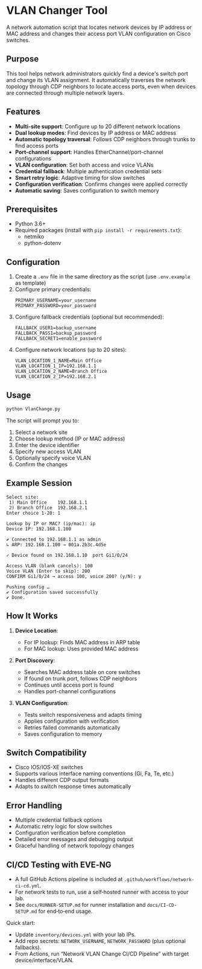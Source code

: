 # VLAN Changer Tool

A network automation script that locates network devices by IP address or MAC address and changes their access port VLAN configuration on Cisco switches.

## Purpose

This tool helps network administrators quickly find a device's switch port and change its VLAN assignment. It automatically traverses the network topology through CDP neighbors to locate access ports, even when devices are connected through multiple network layers.

## Features

- **Multi-site support**: Configure up to 20 different network locations
- **Dual lookup modes**: Find devices by IP address or MAC address
- **Automatic topology traversal**: Follows CDP neighbors through trunks to find access ports
- **Port-channel support**: Handles EtherChannel/port-channel configurations
- **VLAN configuration**: Set both access and voice VLANs
- **Credential fallback**: Multiple authentication credential sets
- **Smart retry logic**: Adaptive timing for slow switches
- **Configuration verification**: Confirms changes were applied correctly
- **Automatic saving**: Saves configuration to switch memory

## Prerequisites

- Python 3.6+
- Required packages (install with `pip install -r requirements.txt`):
  - netmiko
  - python-dotenv

## Configuration

1. Create a `.env` file in the same directory as the script (use `.env.example` as template)
2. Configure primary credentials:
   ```
   PRIMARY_USERNAME=your_username
   PRIMARY_PASSWORD=your_password
   ```
3. Configure fallback credentials (optional but recommended):
   ```
   FALLBACK_USER1=backup_username
   FALLBACK_PASS1=backup_password
   FALLBACK_SECRET1=enable_password
   ```
4. Configure network locations (up to 20 sites):
   ```
   VLAN_LOCATION_1_NAME=Main Office
   VLAN_LOCATION_1_IP=192.168.1.1
   VLAN_LOCATION_2_NAME=Branch Office
   VLAN_LOCATION_2_IP=192.168.2.1
   ```

## Usage

```bash
python VlanChange.py
```

The script will prompt you to:
1. Select a network site
2. Choose lookup method (IP or MAC address)
3. Enter the device identifier
4. Specify new access VLAN
5. Optionally specify voice VLAN
6. Confirm the changes

## Example Session

```
Select site:
 1) Main Office    192.168.1.1
 2) Branch Office  192.168.2.1
Enter choice 1-20: 1

Lookup by IP or MAC? (ip/mac): ip
Device IP: 192.168.1.100

✔ Connected to 192.168.1.1 as admin
↳ ARP: 192.168.1.100 → 001a.2b3c.4d5e

✓ Device found on 192.168.1.10  port Gi1/0/24

Access VLAN (blank cancels): 100
Voice VLAN (Enter to skip): 200
CONFIRM Gi1/0/24 → access 100, voice 200? (y/N): y

Pushing config …
✔ Configuration saved successfully
✔ Done.
```

## How It Works

1. **Device Location**: 
   - For IP lookup: Finds MAC address in ARP table
   - For MAC lookup: Uses provided MAC address
   
2. **Port Discovery**:
   - Searches MAC address table on core switches
   - If found on trunk port, follows CDP neighbors
   - Continues until access port is found
   - Handles port-channel configurations

3. **VLAN Configuration**:
   - Tests switch responsiveness and adapts timing
   - Applies configuration with verification
   - Retries failed commands automatically
   - Saves configuration to memory

## Switch Compatibility

- Cisco IOS/IOS-XE switches
- Supports various interface naming conventions (Gi, Fa, Te, etc.)
- Handles different CDP output formats
- Adapts to switch response times automatically

## Error Handling

- Multiple credential fallback options
- Automatic retry logic for slow switches
- Configuration verification before completion
- Detailed error messages and debugging output
- Graceful handling of network topology changes

## CI/CD Testing with EVE‑NG

- A full GitHub Actions pipeline is included at `.github/workflows/network-ci-cd.yml`.
- For network tests to run, use a self‑hosted runner with access to your lab.
- See `docs/RUNNER-SETUP.md` for runner installation and `docs/CI-CD-SETUP.md` for end‑to‑end usage.

Quick start:
- Update `inventory/devices.yml` with your lab IPs.
- Add repo secrets: `NETWORK_USERNAME`, `NETWORK_PASSWORD` (plus optional fallbacks).
- From Actions, run “Network VLAN Change CI/CD Pipeline” with target device/interface/VLAN.
